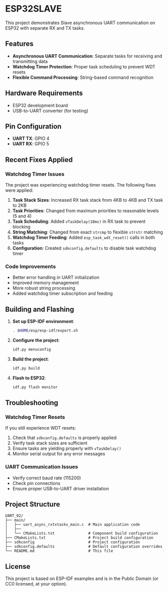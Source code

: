 # ESP32SLAVE

This project demonstrates  Slave asynchronous UART communication on ESP32 with separate RX and TX tasks.

## Features

- **Asynchronous UART Communication**: Separate tasks for receiving and transmitting data
- **Watchdog Timer Protection**: Proper task scheduling to prevent WDT resets
- **Flexible Command Processing**: String-based command recognition

## Hardware Requirements

- ESP32 development board
- USB-to-UART converter (for testing)


## Pin Configuration

- **UART TX**: GPIO 4
- **UART RX**: GPIO 5  


## Recent Fixes Applied

### Watchdog Timer Issues
The project was experiencing watchdog timer resets. The following fixes were applied:

1. **Task Stack Sizes**: Increased RX task stack from 4KB to 4KB and TX task to 2KB
2. **Task Priorities**: Changed from maximum priorities to reasonable levels (5 and 4)
3. **Task Scheduling**: Added `vTaskDelay(10ms)` in RX task to prevent blocking
4. **String Matching**: Changed from exact `strcmp` to flexible `strstr` matching
5. **Watchdog Timer Feeding**: Added `esp_task_wdt_reset()` calls in both tasks
6. **Configuration**: Created `sdkconfig.defaults` to disable task watchdog timer

### Code Improvements

- Better error handling in UART initialization
- Improved memory management
- More robust string processing
- Added watchdog timer subscription and feeding

## Building and Flashing

1. **Set up ESP-IDF environment**:
   ```bash
   . $HOME/esp/esp-idf/export.sh
   ```

2. **Configure the project**:
   ```bash
   idf.py menuconfig
   ```

3. **Build the project**:
   ```bash
   idf.py build
   ```

4. **Flash to ESP32**:
   ```bash
   idf.py flash monitor
   ```

## Troubleshooting

### Watchdog Timer Resets
If you still experience WDT resets:

1. Check that `sdkconfig.defaults` is properly applied
2. Verify task stack sizes are sufficient
3. Ensure tasks are yielding properly with `vTaskDelay()`
4. Monitor serial output for any error messages

### UART Communication Issues
- Verify correct baud rate (115200)
- Check pin connections
- Ensure proper USB-to-UART driver installation

## Project Structure

```
UART_02/
├── main/
│   ├── uart_async_rxtxtasks_main.c  # Main application code
│   ├── 
│   └── CMakeLists.txt               # Component build configuration
├── CMakeLists.txt                   # Project build configuration
├── sdkconfig                        # Project configuration
├── sdkconfig.defaults               # Default configuration overrides
└── README.md                        # This file
```

## License

This project is based on ESP-IDF examples and is in the Public Domain (or CC0 licensed, at your option).
